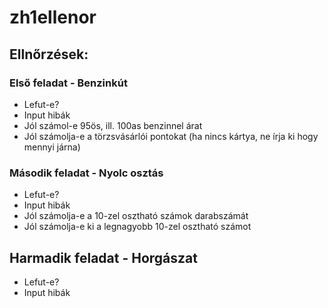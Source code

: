 # zh1ellenor

## Ellnőrzések:

### Első feladat - Benzinkút

 - Lefut-e?
 - Input hibák
 - Jól számol-e 95ös, ill. 100as benzinnel árat
 - Jól számolja-e a törzsvásárlói pontokat (ha nincs kártya, ne írja ki hogy mennyi járna)
 

### Második feladat - Nyolc osztás
 - Lefut-e?
 - Input hibák
 - Jól számolja-e a 10-zel osztható számok darabszámát
 - Jól számolja-e ki a legnagyobb 10-zel osztható számot

## Harmadik feladat - Horgászat
 - Lefut-e?
 - Input hibák
